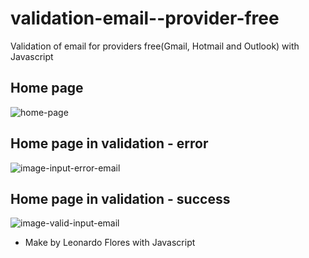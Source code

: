 # validation-email--provider-free
Validation of email for providers free(Gmail, Hotmail and Outlook) with Javascript

## Home page


![home-page](https://user-images.githubusercontent.com/54339869/84962933-55fb9200-b0de-11ea-9f9c-7c9da38ca11a.png)


## Home page in validation - error

![image-input-error-email](https://user-images.githubusercontent.com/54339869/84964875-a9241380-b0e3-11ea-83fb-e98eb81cbb33.png)


## Home page in validation - success

![image-valid-input-email](https://user-images.githubusercontent.com/54339869/84964799-737f2a80-b0e3-11ea-90d0-957818feeba9.png)


- Make by Leonardo Flores with Javascript
